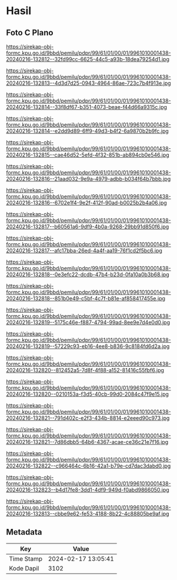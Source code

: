 # Hasil

## Foto C Plano

https://sirekap-obj-formc.kpu.go.id/9bbd/pemilu/pdpr/99/61/01/00/01/9961010001438-20240216-132812--32fd99cc-6625-44c5-a93b-18dea79254d1.jpg

https://sirekap-obj-formc.kpu.go.id/9bbd/pemilu/pdpr/99/61/01/00/01/9961010001438-20240216-132813--4d3d7d25-0943-4964-86ae-723c7b4f913e.jpg

https://sirekap-obj-formc.kpu.go.id/9bbd/pemilu/pdpr/99/61/01/00/01/9961010001438-20240216-132814--33f8df67-b351-4073-beae-f44d66a9315c.jpg

https://sirekap-obj-formc.kpu.go.id/9bbd/pemilu/pdpr/99/61/01/00/01/9961010001438-20240216-132814--e2dd9d89-6ff9-49d3-b4f2-6a9870b2b9fc.jpg

https://sirekap-obj-formc.kpu.go.id/9bbd/pemilu/pdpr/99/61/01/00/01/9961010001438-20240216-132815--cae46d52-5efd-4f32-851b-ab894cb0e546.jpg

https://sirekap-obj-formc.kpu.go.id/9bbd/pemilu/pdpr/99/61/01/00/01/9961010001438-20240216-132816--21aad032-9e9a-4979-adbb-b034f64b7bbb.jpg

https://sirekap-obj-formc.kpu.go.id/9bbd/pemilu/pdpr/99/61/01/00/01/9961010001438-20240216-132816--6702e1f4-9e2f-412f-90ad-b0025b2b4a06.jpg

https://sirekap-obj-formc.kpu.go.id/9bbd/pemilu/pdpr/99/61/01/00/01/9961010001438-20240216-132817--b60561a6-9df9-4b0a-9268-29bb91d850f6.jpg

https://sirekap-obj-formc.kpu.go.id/9bbd/pemilu/pdpr/99/61/01/00/01/9961010001438-20240216-132817--afc17bba-26ed-4a4f-aa19-76f1cd2f5bc6.jpg

https://sirekap-obj-formc.kpu.go.id/9bbd/pemilu/pdpr/99/61/01/00/01/9961010001438-20240216-132818--0e3efc22-dcdb-47b4-b23d-0fa10a0b3b68.jpg

https://sirekap-obj-formc.kpu.go.id/9bbd/pemilu/pdpr/99/61/01/00/01/9961010001438-20240216-132818--851b0e49-c5bf-4c7f-b81e-af858417455e.jpg

https://sirekap-obj-formc.kpu.go.id/9bbd/pemilu/pdpr/99/61/01/00/01/9961010001438-20240216-132819--5175c46e-f887-4794-99ad-8ee9e7d4e0d0.jpg

https://sirekap-obj-formc.kpu.go.id/9bbd/pemilu/pdpr/99/61/01/00/01/9961010001438-20240216-132819--57229c93-eb16-4ee8-b836-9c8184fd6d2a.jpg

https://sirekap-obj-formc.kpu.go.id/9bbd/pemilu/pdpr/99/61/01/00/01/9961010001438-20240216-132820--812452a5-7d8f-4f88-a152-81416c55fbf6.jpg

https://sirekap-obj-formc.kpu.go.id/9bbd/pemilu/pdpr/99/61/01/00/01/9961010001438-20240216-132820--0210153a-f3d5-40cb-99d0-2084c47f9e15.jpg

https://sirekap-obj-formc.kpu.go.id/9bbd/pemilu/pdpr/99/61/01/00/01/9961010001438-20240216-132821--791d402c-e2f3-434b-8814-e2eeed90c973.jpg

https://sirekap-obj-formc.kpu.go.id/9bbd/pemilu/pdpr/99/61/01/00/01/9961010001438-20240216-132821--7d86dbb5-64b6-4367-acae-ce36c21e7f16.jpg

https://sirekap-obj-formc.kpu.go.id/9bbd/pemilu/pdpr/99/61/01/00/01/9961010001438-20240216-132822--c966464c-6b16-42a1-b79e-cd7dac3dabd0.jpg

https://sirekap-obj-formc.kpu.go.id/9bbd/pemilu/pdpr/99/61/01/00/01/9961010001438-20240216-132823--b4d17fe8-3dd1-4df9-949d-f0abd9866050.jpg

https://sirekap-obj-formc.kpu.go.id/9bbd/pemilu/pdpr/99/61/01/00/01/9961010001438-20240216-132813--cbbe9e62-fe53-4188-8b22-4c88805be9af.jpg


## Metadata

| Key        | Value               |
| ---------- | ------------------- |
| Time Stamp | 2024-02-17 13:05:41 |
| Kode Dapil | 3102                |



